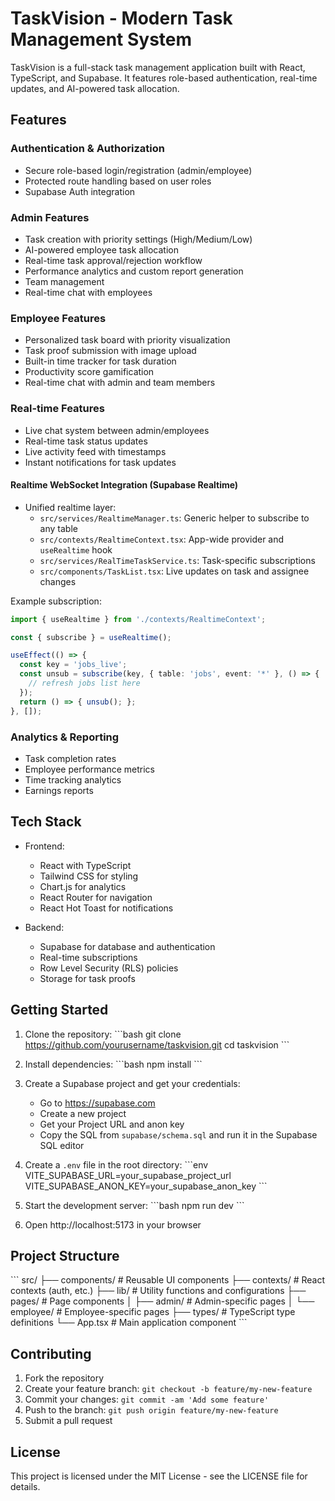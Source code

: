 # TaskVision - Modern Task Management System

TaskVision is a full-stack task management application built with React, TypeScript, and Supabase. It features role-based authentication, real-time updates, and AI-powered task allocation.

## Features

### Authentication & Authorization
- Secure role-based login/registration (admin/employee)
- Protected route handling based on user roles
- Supabase Auth integration

### Admin Features
- Task creation with priority settings (High/Medium/Low)
- AI-powered employee task allocation
- Real-time task approval/rejection workflow
- Performance analytics and custom report generation
- Team management
- Real-time chat with employees

### Employee Features
- Personalized task board with priority visualization
- Task proof submission with image upload
- Built-in time tracker for task duration
- Productivity score gamification
- Real-time chat with admin and team members

### Real-time Features
- Live chat system between admin/employees
- Real-time task status updates
- Live activity feed with timestamps
- Instant notifications for task updates

#### Realtime WebSocket Integration (Supabase Realtime)

- Unified realtime layer:
  - `src/services/RealtimeManager.ts`: Generic helper to subscribe to any table
  - `src/contexts/RealtimeContext.tsx`: App-wide provider and `useRealtime` hook
  - `src/services/RealTimeTaskService.ts`: Task-specific subscriptions
  - `src/components/TaskList.tsx`: Live updates on task and assignee changes

Example subscription:

```ts
import { useRealtime } from './contexts/RealtimeContext';

const { subscribe } = useRealtime();

useEffect(() => {
  const key = 'jobs_live';
  const unsub = subscribe(key, { table: 'jobs', event: '*' }, () => {
    // refresh jobs list here
  });
  return () => { unsub(); };
}, []);
```

### Analytics & Reporting
- Task completion rates
- Employee performance metrics
- Time tracking analytics
- Earnings reports

## Tech Stack

- Frontend:
  - React with TypeScript
  - Tailwind CSS for styling
  - Chart.js for analytics
  - React Router for navigation
  - React Hot Toast for notifications

- Backend:
  - Supabase for database and authentication
  - Real-time subscriptions
  - Row Level Security (RLS) policies
  - Storage for task proofs

## Getting Started

1. Clone the repository:
\`\`\`bash
git clone https://github.com/yourusername/taskvision.git
cd taskvision
\`\`\`

2. Install dependencies:
\`\`\`bash
npm install
\`\`\`

3. Create a Supabase project and get your credentials:
   - Go to https://supabase.com
   - Create a new project
   - Get your Project URL and anon key
   - Copy the SQL from `supabase/schema.sql` and run it in the Supabase SQL editor

4. Create a `.env` file in the root directory:
\`\`\`env
VITE_SUPABASE_URL=your_supabase_project_url
VITE_SUPABASE_ANON_KEY=your_supabase_anon_key
\`\`\`

5. Start the development server:
\`\`\`bash
npm run dev
\`\`\`

6. Open http://localhost:5173 in your browser

## Project Structure

\`\`\`
src/
├── components/        # Reusable UI components
├── contexts/         # React contexts (auth, etc.)
├── lib/             # Utility functions and configurations
├── pages/           # Page components
│   ├── admin/       # Admin-specific pages
│   └── employee/    # Employee-specific pages
├── types/           # TypeScript type definitions
└── App.tsx          # Main application component
\`\`\`

## Contributing

1. Fork the repository
2. Create your feature branch: `git checkout -b feature/my-new-feature`
3. Commit your changes: `git commit -am 'Add some feature'`
4. Push to the branch: `git push origin feature/my-new-feature`
5. Submit a pull request

## License

This project is licensed under the MIT License - see the LICENSE file for details. 